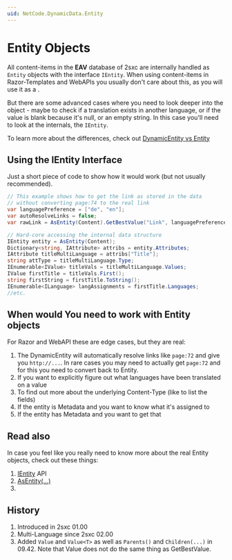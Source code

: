```yaml
---
uid: NetCode.DynamicData.Entity
---
```

# Entity Objects

All content-items in the **EAV** database of 2sxc are internally handled as `Entity` objects with the interface `IEntity`. When using content-items in Razor-Templates and WebAPIs you usually don't care about this, as you will use it as a [](xref:ToSic.Sxc.Data.IDynamicEntity).

But there are some advanced cases where you need to look deeper into the object - maybe to check if a translation exists in another language, or if the value is blank because it's null, or an empty string. In this case you'll need to look at the internals, the `IEntity`.

To learn more about the differences, check out [DynamicEntity vs Entity](xref:NetCode.DynamicData.EntityVsDynamicEntity)


## Using the IEntity Interface

Just a short piece of code to show how it would work (but not usually recommended).

```cs
// This example shows how to get the link as stored in the data 
// without converting page:74 to the real link
var languagePreference = ["de", "en"];
var autoResolveLinks = false;
var rawLink = AsEntity(Content).GetBestValue("Link", languagePreference, autoResolveLinks);

// Hard-core accessing the internal data structure
IEntity entity = AsEntity(Content);
Dictionary<string, IAttribute> attribs = entity.Attributes;
IAttribute titleMultiLanguage = attribs["Title"];
string attType = titleMultiLanguage.Type;
IEnumerable<IValue> titleVals = titleMultiLanguage.Values;
IValue firstTitle = titleVals.First();
string firstString = firstTitle.ToString();
IEnumerable<ILanguage> langAssignments = firstTitle.Languages;
//etc.
```

## When would You need to work with Entity objects

For Razor and WebAPI these are edge cases, but they are real:

1. The DynamicEntity will automatically resolve links like `page:72` and give you `http://...`. In rare cases you may need to actually get `page:72` and for this you need to convert back to Entity. 
1. If you want to explicitly figure out what languages have been translated on a value
1. To find out more about the underlying Content-Type (like to list the fields)
1. If the entity is Metadata and you want to know what it's assigned to
1. If the entity has Metadata and you want to get that

## Read also

In case you feel like you really need to know more about the real Entity objects, check out these things:

1. [IEntity](xref:ToSic.Eav.Data.IEntity) API
1. [AsEntity(...)](xref:NetCode.DynamicCode.AsEntity)
1. [](xref:NetCode.DynamicData.EntityVsDynamicEntity)



## History

1. Introduced in 2sxc 01.00
1. Multi-Language since 2sxc 02.00
1. Added `Value` and `Value<T>` as well as `Parents()` and `Children(...)` in 09.42. Note that Value does not do the same thing as GetBestValue.
